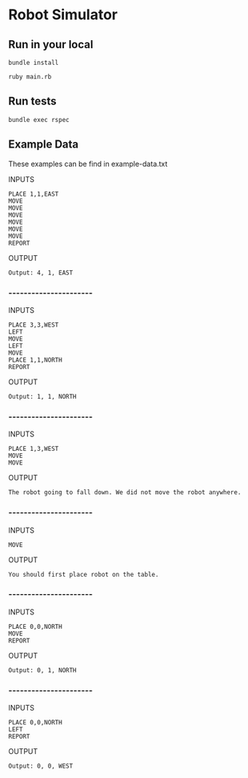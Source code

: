 # Robot Simulator

## Run in your local

```
bundle install

ruby main.rb
```

## Run tests

```
bundle exec rspec
```

## Example Data

These examples can be find in example-data.txt

INPUTS

```
PLACE 1,1,EAST
MOVE
MOVE
MOVE
MOVE
MOVE
MOVE
REPORT
```

OUTPUT

```
Output: 4, 1, EAST
```

### ----------------------

INPUTS

```
PLACE 3,3,WEST
LEFT
MOVE
LEFT
MOVE
PLACE 1,1,NORTH
REPORT
```

OUTPUT

```
Output: 1, 1, NORTH
```

### ----------------------

INPUTS

```
PLACE 1,3,WEST
MOVE
MOVE
```

OUTPUT

```
The robot going to fall down. We did not move the robot anywhere.
```

### ----------------------


INPUTS

```
MOVE
```

OUTPUT

```
You should first place robot on the table.
```

### ----------------------

INPUTS
```
PLACE 0,0,NORTH
MOVE
REPORT
``` 
OUTPUT

```
Output: 0, 1, NORTH
```

### ----------------------

INPUTS
```
PLACE 0,0,NORTH
LEFT
REPORT
``` 
OUTPUT

```
Output: 0, 0, WEST
```